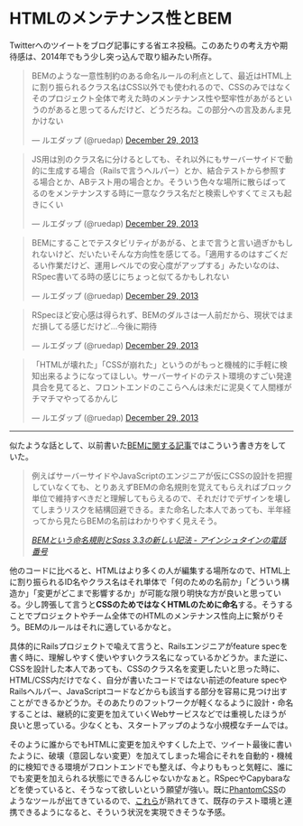 # <span>HTMLのメンテナンス性とBEM</span>

Twitterへのツイートをブログ記事にする省エネ投稿。このあたりの考え方や期待感は、2014年でもう少し突っ込んで取り組みたい所存。

<blockquote class="twitter-tweet" lang="en"><p>BEMのような一意性制約のある命名ルールの利点として、最近はHTML上に割り振られるクラス名はCSS以外でも使われるので、CSSのみではなくそのプロジェクト全体で考えた時のメンテナンス性や堅牢性があがるというのがあると思ってるんだけど、どうだろね。この部分への言及あんま見かけない</p>&mdash; ルエダップ (@ruedap) <a href="https://twitter.com/ruedap/statuses/417164071582982144">December 29, 2013</a></blockquote>

<blockquote class="twitter-tweet" lang="en"><p>JS用は別のクラス名に分けるとしても、それ以外にもサーバーサイドで動的に生成する場合（Railsで言うヘルパー）とか、結合テストから参照する場合とか、ABテスト用の場合とか。そういう色々な場所に散らばってるのをメンテナンスする時に一意なクラス名だと検索しやすくてミスも起きにくい</p>&mdash; ルエダップ (@ruedap) <a href="https://twitter.com/ruedap/statuses/417165609156096001">December 29, 2013</a></blockquote>

<blockquote class="twitter-tweet" lang="en"><p>BEMにすることでテスタビリティがあがる、とまで言うと言い過ぎかもしれないけど、だいたいそんな方向性を感じてる。「適用するのはすごくだるい作業だけど、運用レベルでの安心度がアップする」みたいなのは、RSpec書いてる時の感じにちょっと似てるかもしれない</p>&mdash; ルエダップ (@ruedap) <a href="https://twitter.com/ruedap/statuses/417167111169921025">December 29, 2013</a></blockquote>

<blockquote class="twitter-tweet" lang="en"><p>RSpecほど安心感は得られず、BEMのダルさは一人前だから、現状ではまだ損してる感じだけど…今後に期待</p>&mdash; ルエダップ (@ruedap) <a href="https://twitter.com/ruedap/statuses/417167265969090560">December 29, 2013</a></blockquote>

<blockquote class="twitter-tweet" lang="en"><p>「HTMLが壊れた」「CSSが崩れた」というのがもっと機械的に手軽に検知出来るようになってほしい。サーバーサイドのテスト環境のすごい発達具合を見てると、フロントエンドのここらへんは未だに泥臭くて人間様がチマチマやってるかんじ</p>&mdash; ルエダップ (@ruedap) <a href="https://twitter.com/ruedap/statuses/417169131637460992">December 29, 2013</a></blockquote>

* * *

似たような話として、以前書いた[BEMに関する記事](/2013/10/29/block-element-modifier)ではこういう書き方をしていた。

> 例えばサーバーサイドやJavaScriptのエンジニアが仮にCSSの設計を把握していなくても、とりあえずBEMの命名規則を覚えてもらえればブロック単位で維持すべきだと理解してもらえるので、それだけでデザインを壊してしまうリスクを結構回避できる。また命名した本人であっても、半年経ってから見たらBEMの名前はわかりやすく見えそう。
>
> <cite>[BEMという命名規則とSass 3.3の新しい記法 - アインシュタインの電話番号](http://blog.ruedap.com/2013/10/29/block-element-modifier)</cite>

他のコードに比べると、HTMLはより多くの人が編集する場所なので、HTML上に割り振られるID名やクラス名はそれ単体で「何のための名前か」「どういう構造か」「変更がどこまで影響するか」が可能な限り明快な方が良いと思っている。少し誇張して言うと**CSSのためではなくHTMLのために命名**する。そうすることでプロジェクトやチーム全体でのHTMLのメンテナンス性向上に繋がりそう。BEMのルールはそれに適しているかなと。

具体的にRailsプロジェクトで喩えて言うと、Railsエンジニアがfeature specを書く時に、理解しやすく使いやすいクラス名になっているかどうか。また逆に、CSSを設計した本人であっても、CSSのクラス名を変更したいと思った時に、HTML/CSS内だけでなく、自分が書いたコードではない前述のfeature specやRailsヘルパー、JavaScriptコードなどからも該当する部分を容易に見つけ出すことができるかどうか。そのあたりのフットワークが軽くなるように設計・命名することは、継続的に変更を加えていくWebサービスなどでは重視したほうが良いと思っている。少なくとも、スタートアップのような小規模なチームでは。

そのように誰からでもHTMLに変更を加えやすくした上で、ツイート最後に書いたように、破壊（意図しない変更）を加えてしまった場合にそれを自動的・機械的に検知できる環境がフロントエンドでも整えば、今よりももっと気軽に、誰にでも変更を加えられる状態にできるんじゃないかなぁと。RSpecやCapybaraなどを使っていると、そうなって欲しいという願望が強い。既に[PhantomCSS](https://github.com/Huddle/PhantomCSS)のようなツールが出てきているので、[これら](https://twitter.com/addyosmani/status/391675744176189440)が熟れてきて、既存のテスト環境と連携できるようになると、そういう状況を実現できそうな予感。
